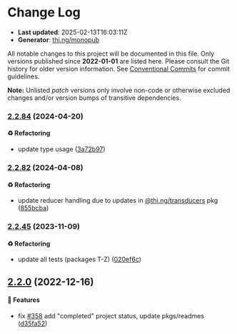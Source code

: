 # Change Log

- **Last updated**: 2025-02-13T16:03:11Z
- **Generator**: [thi.ng/monopub](https://thi.ng/monopub)

All notable changes to this project will be documented in this file.
Only versions published since **2022-01-01** are listed here.
Please consult the Git history for older version information.
See [Conventional Commits](https://conventionalcommits.org/) for commit guidelines.

**Note:** Unlisted _patch_ versions only involve non-code or otherwise excluded changes
and/or version bumps of transitive dependencies.

### [2.2.84](https://github.com/thi-ng/umbrella/tree/@thi.ng/transducers-fsm@2.2.84) (2024-04-20)

#### ♻️ Refactoring

- update type usage ([3a72b97](https://github.com/thi-ng/umbrella/commit/3a72b97))

### [2.2.82](https://github.com/thi-ng/umbrella/tree/@thi.ng/transducers-fsm@2.2.82) (2024-04-08)

#### ♻️ Refactoring

- update reducer handling due to updates in [@thi.ng/transducers](https://github.com/thi-ng/umbrella/tree/main/packages/transducers) pkg ([855bcba](https://github.com/thi-ng/umbrella/commit/855bcba))

### [2.2.45](https://github.com/thi-ng/umbrella/tree/@thi.ng/transducers-fsm@2.2.45) (2023-11-09)

#### ♻️ Refactoring

- update all tests (packages T-Z) ([020ef6c](https://github.com/thi-ng/umbrella/commit/020ef6c))

## [2.2.0](https://github.com/thi-ng/umbrella/tree/@thi.ng/transducers-fsm@2.2.0) (2022-12-16)

#### 🚀 Features

- fix [#358](https://github.com/thi-ng/umbrella/issues/358) add "completed" project status, update pkgs/readmes ([d35fa52](https://github.com/thi-ng/umbrella/commit/d35fa52))

